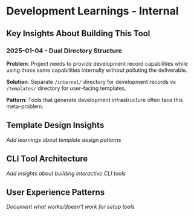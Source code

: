 # Development Learnings - Internal

## Key Insights About Building This Tool

### 2025-01-04 - Dual Directory Structure
**Problem**: Project needs to provide development record capabilities while using those same capabilities internally without polluting the deliverable.

**Solution**: Separate `/internal/` directory for development records vs `/templates/` directory for user-facing templates.

**Pattern**: Tools that generate development infrastructure often face this meta-problem.

## Template Design Insights
*Add learnings about template design patterns*

## CLI Tool Architecture
*Add insights about building interactive CLI tools*

## User Experience Patterns
*Document what works/doesn't work for setup tools*